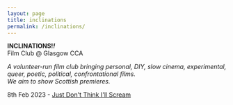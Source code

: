 ```yaml
---  
layout: page  
title: inclinations  
permalink: /inclinations/  
---  
```


**INCLINATIONS!_!_**  
Film Club @ Glasgow CCA  
  
_A volunteer-run film club bringing personal, DIY, slow cinema, experimental, queer, poetic, political, confrontational films.  
We aim to show Scottish premieres._  
  
8th Feb 2023 - [Just Don't Think I'll Scream](http://web.archive.org/web/20230120201012/https://www.cca-glasgow.com/programme/just-dont-think-ill-scream)  

